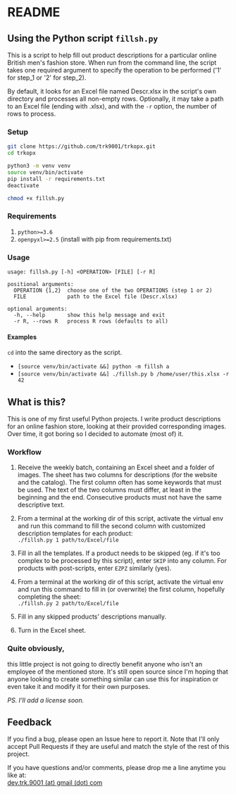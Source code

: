 # README

## Using the Python script `fillsh.py`

This is a script to help fill out product descriptions for a particular online
British men's fashion store. When run from the command line, the script takes
one required argument to specify the operation to be performed ('1' for step_1
or '2' for step_2).

By default, it looks for an Excel file named Descr.xlsx in the script's own
directory and processes all non-empty rows. Optionally, it may take a path to
an Excel file (ending with .xlsx), and with the `-r` option, the number of rows
to process.

### Setup

```bash
git clone https://github.com/trk9001/trkopx.git
cd trkopx

python3 -m venv venv
source venv/bin/activate
pip install -r requirements.txt
deactivate

chmod +x fillsh.py
```

### Requirements

1. `python>=3.6`
2. `openpyxl>=2.5` (install with pip from requirements.txt)

### Usage

```
usage: fillsh.py [-h] <OPERATION> [FILE] [-r R]

positional arguments:
  OPERATION {1,2}  choose one of the two OPERATIONS (step 1 or 2)
  FILE             path to the Excel file (Descr.xlsx)

optional arguments:
  -h, --help       show this help message and exit
  -r R, --rows R   process R rows (defaults to all)
```

#### Examples

`cd` into the same directory as the script.

- `[source venv/bin/activate &&] python -m fillsh a`
- `[source venv/bin/activate &&] ./fillsh.py b /home/user/this.xlsx -r 42`

## What is this?

This is one of my first useful Python projects. I write product descriptions
for an online fashion store, looking at their provided corresponding images.
Over time, it got boring so I decided to automate (most of) it.

### Workflow

1. Receive the weekly batch, containing an Excel sheet and a folder of images.
The sheet has two columns for descriptions (for the website and the catalog).
The first column often has some keywords that must be used. The text of the two
columns must differ, at least in the beginning and the end. Consecutive
products must not have the same descriptive text.

2. From a terminal at the working dir of this script, activate the virtual env
and run this command to fill the second column with customized description
templates for each product:  
`./fillsh.py 1 path/to/Excel/file`

3. Fill in all the templates. If a product needs to be skipped (eg. if it's too
complex to be processed by this script), enter `SKIP` into any column. For
products with post-scripts, enter `EZPZ` similarly (yes).

4. From a terminal at the working dir of this script, activate the virtual env
and run this command to fill in (or overwrite) the first column, hopefully
completing the sheet:  
`./fillsh.py 2 path/to/Excel/file`

5. Fill in any skipped products' descriptions manually.

6. Turn in the Excel sheet.

### Quite obviously,

this little project is not going to directly benefit anyone who isn't an
employee of the mentioned store. It's still open source since I'm hoping that
anyone looking to create something similar can use this for inspiration or even
take it and modify it for their own purposes.

*PS. I'll add a license soon.*

## Feedback

If you find a bug, please open an Issue here to report it. Note that I'll only
accept Pull Requests if they are useful and match the style of the rest of this
project.

If you have questions and/or comments, please drop me a line anytime you like at:  
[dev.trk.9001 (at) gmail (dot) com](mailto:dev.trk.9001@gmail.com)
